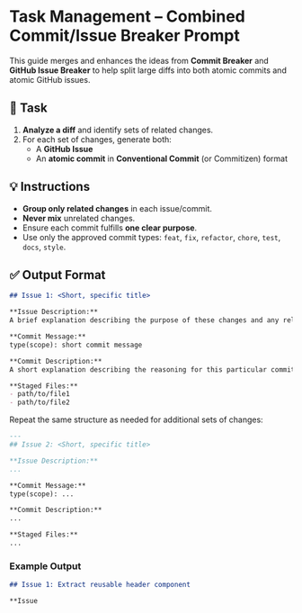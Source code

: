 # Task Management – Combined Commit/Issue Breaker Prompt

This guide merges and enhances the ideas from **Commit Breaker** and **GitHub Issue Breaker** to help split large diffs into both atomic commits and atomic GitHub issues.

## 🎯 Task
1. **Analyze a diff** and identify sets of related changes.  
2. For each set of changes, generate both:
   - A **GitHub Issue**  
   - An **atomic commit** in **Conventional Commit** (or Commitizen) format

## 💡 Instructions
- **Group only related changes** in each issue/commit.  
- **Never mix** unrelated changes.  
- Ensure each commit fulfills **one clear purpose**.  
- Use only the approved commit types: `feat`, `fix`, `refactor`, `chore`, `test`, `docs`, `style`.

## ✅ Output Format

```md
## Issue 1: <Short, specific title>

**Issue Description:**
A brief explanation describing the purpose of these changes and any relevant context.

**Commit Message:**
type(scope): short commit message

**Commit Description:**
A short explanation describing the reasoning for this particular commit and what it accomplishes.

**Staged Files:**
- path/to/file1
- path/to/file2
```

Repeat the same structure as needed for additional sets of changes:

```md
---
## Issue 2: <Short, specific title>

**Issue Description:**
...

**Commit Message:**
type(scope): ...

**Commit Description:**
...

**Staged Files:**
...
```

### Example Output

```md
## Issue 1: Extract reusable header component

**Issue